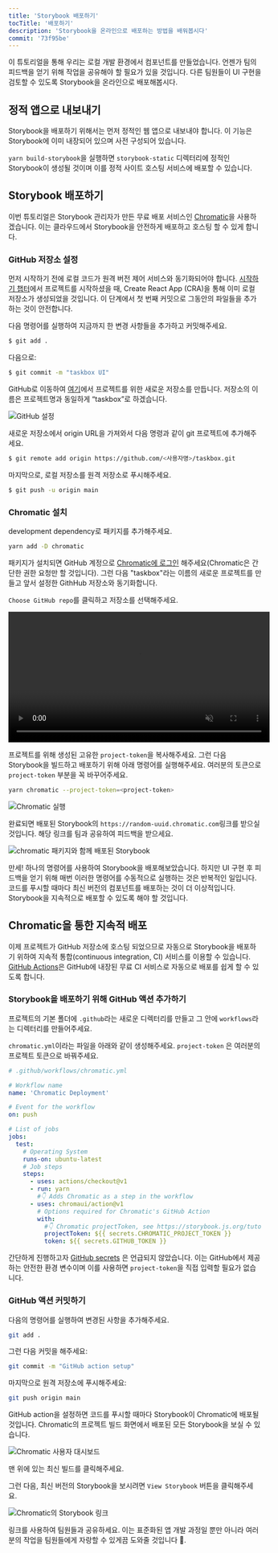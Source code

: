 ```yaml
---
title: 'Storybook 배포하기'
tocTitle: '배포하기'
description: 'Storybook을 온라인으로 배포하는 방법을 배워봅시다'
commit: '73f95be'
---
```


이 튜토리얼을 통해 우리는 로컬 개발 환경에서 컴포넌트를 만들었습니다. 언젠가 팀의 피드백을 얻기 위해 작업을 공유해야 할 필요가 있을 것입니다. 다른 팀원들이 UI 구현을 검토할 수 있도록 Storybook을 온라인으로 배포해봅시다.

## 정적 앱으로 내보내기

Storybook을 배포하기 위해서는 먼저 정적인 웹 앱으로 내보내야 합니다. 이 기능은 Storybook에 이미 내장되어 있으며 사전 구성되어 있습니다.

`yarn build-storybook`을 실행하면 `storybook-static` 디렉터리에 정적인 Storybook이 생성될 것이며 이를 정적 사이트 호스팅 서비스에 배포할 수 있습니다.

## Storybook 배포하기

이번 튜토리얼은 Storybook 관리자가 만든 무료 배포 서비스인 <a href="https://www.chromatic.com/">Chromatic</a>을 사용하겠습니다. 이는 클라우드에서 Storybook을 안전하게 배포하고 호스팅 할 수 있게 합니다.

### GitHub 저장소 설정

먼저 시작하기 전에 로컬 코드가 원격 버전 제어 서비스와 동기화되어야 합니다. [시작하기 챕터](/intro-to-storybook/react/ko/get-started/)에서 프로젝트를 시작하셨을 때, Create React App (CRA)을 통해 이미 로컬 저장소가 생성되었을 것입니다. 이 단계에서 첫 번째 커밋으로 그동안의 파일들을 추가하는 것이 안전합니다.

다음 명령어를 실행하여 지금까지 한 변경 사항들을 추가하고 커밋해주세요.

```bash
$ git add .
```

다음으로:

```bash
$ git commit -m "taskbox UI"
```

GitHub로 이동하여 [여기](https://github.com/new)에서 프로젝트를 위한 새로운 저장소를 만듭니다. 저장소의 이름은 프로젝트명과 동일하게 “taskbox”로 하겠습니다.

![GitHub 설정](/intro-to-storybook/github-create-taskbox.png)

새로운 저장소에서 origin URL을 가져와서 다음 명령과 같이 git 프로젝트에 추가해주세요.

```bash
$ git remote add origin https://github.com/<사용자명>/taskbox.git
```

마지막으로, 로컬 저장소를 원격 저장소로 푸시해주세요.

```bash
$ git push -u origin main
```

### Chromatic 설치

development dependency로 패키지를 추가해주세요.

```bash
yarn add -D chromatic
```

패키지가 설치되면 GitHub 계정으로 [Chromatic에 로그인](https://www.chromatic.com/start) 해주세요(Chromatic은 간단한 권한 요청만 할 것입니다). 그런 다음 "taskbox"라는 이름의 새로운 프로젝트를 만들고 앞서 설정한 GithHub 저장소와 동기화합니다.

`Choose GitHub repo`를 클릭하고 저장소를 선택해주세요.

<video autoPlay muted playsInline loop style="width:520px; margin: 0 auto;">
  <source
    src="/intro-to-storybook/chromatic-setup-learnstorybook.mp4"
    type="video/mp4"
  />
</video>

프로젝트를 위해 생성된 고유한 `project-token`을 복사해주세요. 그런 다음 Storybook을 빌드하고 배포하기 위해 아래 명령어를 실행해주세요. 여러분의 토큰으로 `project-token` 부분을 꼭 바꾸어주세요.

```bash
yarn chromatic --project-token=<project-token>
```

![Chromatic 실행](/intro-to-storybook/chromatic-manual-storybook-console-log.png)

완료되면 배포된 Storybook의 `https://random-uuid.chromatic.com`링크를 받으실 것입니다. 해당 링크를 팀과 공유하여 피드백을 받으세요.

![chromatic 패키지와 함께 배포된 Storybook](/intro-to-storybook/chromatic-manual-storybook-deploy-6-0.png)

만세! 하나의 명령어를 사용하여 Storybook을 배포해보았습니다. 하지만 UI 구현 후 피드백을 얻기 위해 매번 이러한 명령어를 수동적으로 실행하는 것은 반복적인 일입니다. 코드를 푸시할 때마다 최신 버전의 컴포넌트를 배포하는 것이 더 이상적입니다. Storybook을 지속적으로 배포할 수 있도록 해야 할 것입니다.

## Chromatic을 통한 지속적 배포

이제 프로젝트가 GitHub 저장소에 호스팅 되었으므로 자동으로 Storybook을 배포하기 위하여 지속적 통합(continuous integration, CI) 서비스를 이용할 수 있습니다. [GitHub Actions](https://github.com/features/actions)은 GitHub에 내장된 무료 CI 서비스로 자동으로 배포를 쉽게 할 수 있도록 합니다.

### Storybook을 배포하기 위해 GitHub 액션 추가하기

프로젝트의 기본 폴더에 `.github`라는 새로운 디렉터리를 만들고 그 안에 `workflows`라는 디렉터리를 만들어주세요.

`chromatic.yml`이라는 파일을 아래와 같이 생성해주세요. `project-token` 은 여러분의 프로젝트 토큰으로 바꿔주세요.

```yaml
# .github/workflows/chromatic.yml

# Workflow name
name: 'Chromatic Deployment'

# Event for the workflow
on: push

# List of jobs
jobs:
  test:
    # Operating System
    runs-on: ubuntu-latest
    # Job steps
    steps:
      - uses: actions/checkout@v1
      - run: yarn
        #👇 Adds Chromatic as a step in the workflow
      - uses: chromaui/action@v1
        # Options required for Chromatic's GitHub Action
        with:
          #👇 Chromatic projectToken, see https://storybook.js.org/tutorials/intro-to-storybook/react/en/deploy/ to obtain it
          projectToken: ${{ secrets.CHROMATIC_PROJECT_TOKEN }}
          token: ${{ secrets.GITHUB_TOKEN }}
```

<div class="aside"><p>간단하게 진행하고자 <a href="https://help.github.com/en/actions/configuring-and-managing-workflows/creating-and-storing-encrypted-secrets">GitHub secrets</a> 은 언급되지 않았습니다. 이는 GitHub에서 제공하는 안전한 환경 변수이며 이를 사용하면 <code>project-token</code>을 직접 입력할 필요가 없습니다.</p></div>

### GitHub 액션 커밋하기

다음의 명령어를 실행하여 변경된 사항을 추가해주세요.

```bash
git add .
```

그런 다음 커밋을 해주세요:

```bash
git commit -m "GitHub action setup"
```

마지막으로 원격 저장소에 푸시해주세요:

```bash
git push origin main
```

GitHub action을 설정하면 코드를 푸시할 때마다 Storybook이 Chromatic에 배포될 것입니다. Chromatic의 프로젝트 빌드 화면에서 배포된 모든 Storybook을 보실 수 있습니다.

![Chromatic 사용자 대시보드](/intro-to-storybook/chromatic-user-dashboard.png)

맨 위에 있는 최신 빌드를 클릭해주세요.

그런 다음, 최신 버전의 Storybook을 보시려면 `View Storybook` 버튼을 클릭해주세요.

![Chromatic의 Storybook 링크](/intro-to-storybook/chromatic-build-storybook-link.png)

링크를 사용하여 팀원들과 공유하세요. 이는 표준화된 앱 개발 과정일 뿐만 아니라 여러분의 작업을 팀원들에게 자랑할 수 있게끔 도와줄 것입니다 💅.
